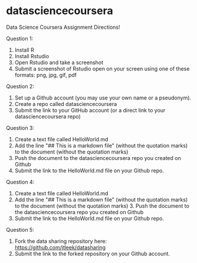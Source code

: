# datasciencecoursera
Data Science Coursera Assignment Directions!

Question 1:
1. Install R
2. Install Rstudio
3. Open Rstudio and take a screenshot
4. Submit a screenshot of Rstudio open on your screen using one of these formats: png, jpg, gif, pdf

Question 2:
1. Set up a Github account (you may use your own name or a pseudonym).
2. Create a repo called datasciencecoursera
3. Submit the link to your GitHub account (or a direct link to your datasciencecoursera repo)

Question 3:
1. Create a text file called HelloWorld.md
2. Add the line "## This is a markdown file" (without the quotation marks) to the document (without the quotation marks)
3. Push the document to the datasciencecoursera repo you created on Github
4. Submit the link to the HelloWorld.md file on your Github repo.

Question 4:
1. Create a text file called HelloWorld.md
2. Add the line "## This is a markdown file" (without the quotation marks) to the document
(without the quotation marks) 3. Push the document to the datasciencecoursera repo you created on Github
4. Submit the link to the HelloWorld.md file on your Github repo.

Question 5:
1. Fork the data sharing repository here: https://github.com/jtleek/datasharing
2. Submit the link to the forked repository on your Github account. 
